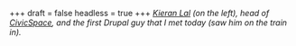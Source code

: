 
+++
draft = false
headless = true
+++
_[Kieran Lal](http://drupal.org/user/18703) (on the left), head of [CivicSpace](http://civicspacelabs.org/), and the first Drupal guy that I met today (saw him on the train in)._

